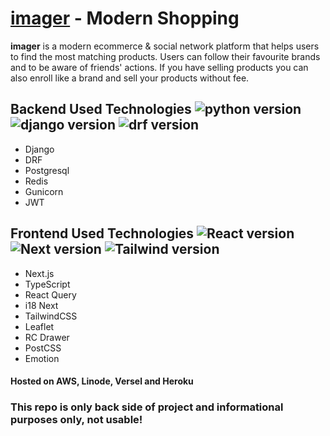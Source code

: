# [imager](https://www.imager.uz/) - Modern Shopping

**imager** is a modern ecommerce & social network platform that helps users to find the most matching products. Users can follow their favourite brands and to be aware of friends' actions. If you have selling products you can also enroll like a brand and sell your products without fee.

## Backend Used Technologies ![python version](https://img.shields.io/badge/python-3.8.10-informational) ![django version](https://img.shields.io/badge/django-3.2.5-success) ![drf version](https://img.shields.io/badge/DRF-3.12.4-important)

* Django
* DRF
* Postgresql
* Redis
* Gunicorn
* JWT

## Frontend Used Technologies ![React version](https://img.shields.io/badge/React-17.0.2-blue) ![Next version](https://img.shields.io/badge/NextJS-11.0.0-lightgrey) ![Tailwind version](https://img.shields.io/badge/TailwindCSS-2.1.4-blueviolet)

* Next.js
* TypeScript
* React Query
* i18 Next
* TailwindCSS
* Leaflet
* RC Drawer
* PostCSS
* Emotion

#### Hosted on AWS, Linode, Versel and Heroku

### This repo is only back side of project and informational purposes only, not usable!
